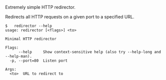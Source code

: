 Extremely simple HTTP redirector.

Redirects all HTTP requests on a given port to a specified URL.

```
$   redirector --help
usage: redirector [<flags>] <to>

Minimal HTTP redirector

Flags:
      --help     Show context-sensitive help (also try --help-long and --help-man).
  -p, --port=80  Listen port

Args:
  <to>  URL to redirect to

```
